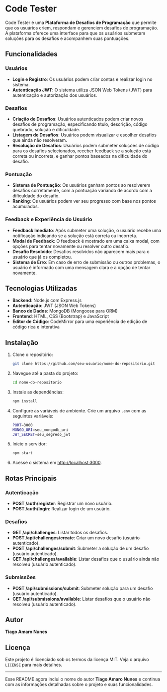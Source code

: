 # Code Tester

Code Tester é uma **Plataforma de Desafios de Programação** que permite que os usuários criem, respondam e gerenciem desafios de programação. A plataforma oferece uma interface para que os usuários submetam soluções para os desafios e acompanhem suas pontuações.

## Funcionalidades

### Usuários
- **Login e Registro**: Os usuários podem criar contas e realizar login no sistema.
- **Autenticação JWT**: O sistema utiliza JSON Web Tokens (JWT) para autenticação e autorização dos usuários.
  
### Desafios
- **Criação de Desafios**: Usuários autenticados podem criar novos desafios de programação, especificando título, descrição, código quebrado, solução e dificuldade.
- **Listagem de Desafios**: Usuários podem visualizar e escolher desafios que ainda não resolveram.
- **Resolução de Desafios**: Usuários podem submeter soluções de código para os desafios selecionados, receber feedback se a solução está correta ou incorreta, e ganhar pontos baseados na dificuldade do desafio.

### Pontuação
- **Sistema de Pontuação**: Os usuários ganham pontos ao resolverem desafios corretamente, com a pontuação variando de acordo com a dificuldade do desafio.
- **Ranking**: Os usuários podem ver seu progresso com base nos pontos acumulados.

### Feedback e Experiência do Usuário
- **Feedback Imediato**: Após submeter uma solução, o usuário recebe uma notificação indicando se a solução está correta ou incorreta.
- **Modal de Feedback**: O feedback é mostrado em uma caixa modal, com opções para tentar novamente ou resolver outro desafio.
- **Desafio Resolvido**: Desafios resolvidos não aparecem mais para o usuário que já os completou.
- **Sistema de Erro**: Em caso de erro de submissão ou outros problemas, o usuário é informado com uma mensagem clara e a opção de tentar novamente.

## Tecnologias Utilizadas

- **Backend**: Node.js com Express.js
- **Autenticação**: JWT (JSON Web Tokens)
- **Banco de Dados**: MongoDB (Mongoose para ORM)
- **Frontend**: HTML, CSS (Bootstrap) e JavaScript
- **Editor de Código**: CodeMirror para uma experiência de edição de código rica e interativa

## Instalação

1. Clone o repositório:
   ```bash
   git clone https://github.com/seu-usuario/nome-do-repositorio.git
   ```
   
2. Navegue até a pasta do projeto:
   ```bash
   cd nome-do-repositorio
   ```

3. Instale as dependências:
   ```bash
   npm install
   ```

4. Configure as variáveis de ambiente. Crie um arquivo `.env` com as seguintes variáveis:
   ```bash
   PORT=3000
   MONGO_URI=seu_mongodb_uri
   JWT_SECRET=seu_segredo_jwt
   ```

5. Inicie o servidor:
   ```bash
   npm start
   ```

6. Acesse o sistema em [http://localhost:3000](http://localhost:3000).

## Rotas Principais

### Autenticação

- **POST /auth/register**: Registrar um novo usuário.
- **POST /auth/login**: Realizar login de um usuário.

### Desafios

- **GET /api/challenges**: Listar todos os desafios.
- **POST /api/challenges/create**: Criar um novo desafio (usuário autenticado).
- **POST /api/challenges/submit**: Submeter a solução de um desafio (usuário autenticado).
- **GET /api/challenges/available**: Listar desafios que o usuário ainda não resolveu (usuário autenticado).

### Submissões

- **POST /api/submissions/submit**: Submeter solução para um desafio (usuário autenticado).
- **GET /api/submissions/available**: Listar desafios que o usuário não resolveu (usuário autenticado).

## Autor

**Tiago Amaro Nunes**

## Licença

Este projeto é licenciado sob os termos da licença MIT. Veja o arquivo `LICENSE` para mais detalhes.

---

Esse README agora inclui o nome do autor **Tiago Amaro Nunes** e continua com as informações detalhadas sobre o projeto e suas funcionalidades.
